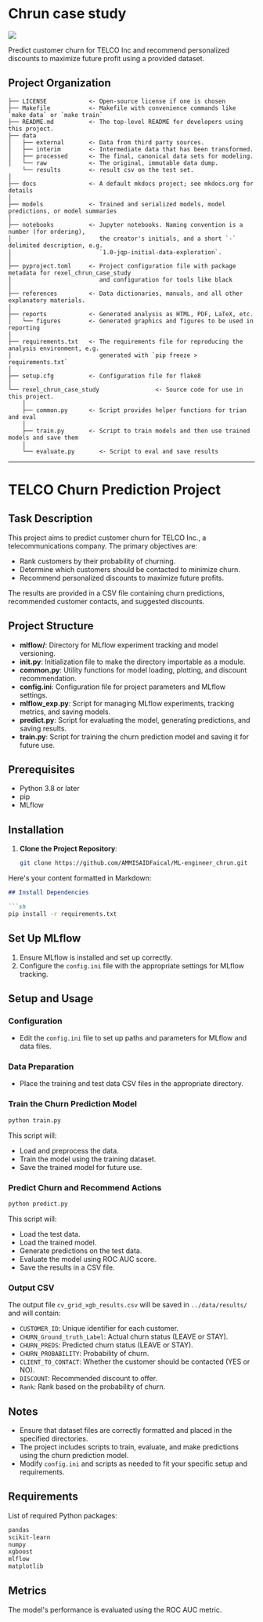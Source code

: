 # Chrun case study

<a target="_blank" href="https://cookiecutter-data-science.drivendata.org/">
    <img src="https://img.shields.io/badge/CCDS-Project%20template-328F97?logo=cookiecutter" />
</a>

Predict customer churn for TELCO Inc and recommend personalized discounts to maximize future profit using a provided dataset.

## Project Organization

```
├── LICENSE            <- Open-source license if one is chosen
├── Makefile           <- Makefile with convenience commands like `make data` or `make train`
├── README.md          <- The top-level README for developers using this project.
├── data
│   ├── external       <- Data from third party sources.
│   ├── interim        <- Intermediate data that has been transformed.
│   ├── processed      <- The final, canonical data sets for modeling.
│   └── raw            <- The original, immutable data dump.
    └── results        <- result csv on the test set.
│    
├── docs               <- A default mkdocs project; see mkdocs.org for details
│
├── models             <- Trained and serialized models, model predictions, or model summaries
│
├── notebooks          <- Jupyter notebooks. Naming convention is a number (for ordering),
│                         the creator's initials, and a short `-` delimited description, e.g.
│                         `1.0-jqp-initial-data-exploration`.
│
├── pyproject.toml     <- Project configuration file with package metadata for rexel_chrun_case_study
│                         and configuration for tools like black
│
├── references         <- Data dictionaries, manuals, and all other explanatory materials.
│
├── reports            <- Generated analysis as HTML, PDF, LaTeX, etc.
│   └── figures        <- Generated graphics and figures to be used in reporting
│
├── requirements.txt   <- The requirements file for reproducing the analysis environment, e.g.
│                         generated with `pip freeze > requirements.txt`
│
├── setup.cfg          <- Configuration file for flake8
│
└── rexel_chrun_case_study                <- Source code for use in this project.
    │
    ├── common.py      <- Script provides helper functions for trian and eval
    │   
    ├── train.py       <- Script to train models and then use trained models and save them
    │
    └── evaluate.py       <- Script to eval and save results 
```

--------

# TELCO Churn Prediction Project

## Task Description
This project aims to predict customer churn for TELCO Inc., a telecommunications company. The primary objectives are:
- Rank customers by their probability of churning.
- Determine which customers should be contacted to minimize churn.
- Recommend personalized discounts to maximize future profits.

The results are provided in a CSV file containing churn predictions, recommended customer contacts, and suggested discounts.

## Project Structure
- **mlflow/**: Directory for MLflow experiment tracking and model versioning.
- **__init__.py**: Initialization file to make the directory importable as a module.
- **common.py**: Utility functions for model loading, plotting, and discount recommendation.
- **config.ini**: Configuration file for project parameters and MLflow settings.
- **mlflow_exp.py**: Script for managing MLflow experiments, tracking metrics, and saving models.
- **predict.py**: Script for evaluating the model, generating predictions, and saving results.
- **train.py**: Script for training the churn prediction model and saving it for future use.

## Prerequisites
- Python 3.8 or later
- pip
- MLflow

## Installation
1. **Clone the Project Repository**:
   ```sh
   git clone https://github.com/AMMISAIDFaical/ML-engineer_chrun.git

Here's your content formatted in Markdown:

```markdown
## Install Dependencies

```sh
pip install -r requirements.txt
```

## Set Up MLflow

1. Ensure MLflow is installed and set up correctly.
2. Configure the `config.ini` file with the appropriate settings for MLflow tracking.

## Setup and Usage

### Configuration

- Edit the `config.ini` file to set up paths and parameters for MLflow and data files.

### Data Preparation

- Place the training and test data CSV files in the appropriate directory.

### Train the Churn Prediction Model

```sh
python train.py
```

This script will:
- Load and preprocess the data.
- Train the model using the training dataset.
- Save the trained model for future use.

### Predict Churn and Recommend Actions

```sh
python predict.py
```

This script will:
- Load the test data.
- Load the trained model.
- Generate predictions on the test data.
- Evaluate the model using ROC AUC score.
- Save the results in a CSV file.

### Output CSV

The output file `cv_grid_xgb_results.csv` will be saved in `../data/results/` and will contain:
- `CUSTOMER_ID`: Unique identifier for each customer.
- `CHURN_Ground_truth_Label`: Actual churn status (LEAVE or STAY).
- `CHURN_PREDS`: Predicted churn status (LEAVE or STAY).
- `CHURN_PROBABILITY`: Probability of churn.
- `CLIENT_TO_CONTACT`: Whether the customer should be contacted (YES or NO).
- `DISCOUNT`: Recommended discount to offer.
- `Rank`: Rank based on the probability of churn.

## Notes

- Ensure that dataset files are correctly formatted and placed in the specified directories.
- The project includes scripts to train, evaluate, and make predictions using the churn prediction model.
- Modify `config.ini` and scripts as needed to fit your specific setup and requirements.

## Requirements

List of required Python packages:

```txt
pandas
scikit-learn
numpy
xgboost
mlflow
matplotlib
```

## Metrics

The model's performance is evaluated using the ROC AUC metric.
```
